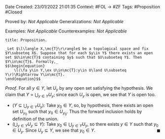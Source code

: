 <br />
<br />

Date Created: 23/01/2022 21:01:35
Context: #FOL $\to$ #ZF
Tags: #Proposition #Closed 

Proved by: _Not Applicable_
Generalizations: _Not Applicable_

Examples: _Not Applicable_
Counterexamples: _Not Applicable_

``` ad-Proposition
title: Proposition.

_Let $\l\langle X,\mc{T}\r\rangle$ be a topological space and fix $Y\subseteq X$. Suppose that for each $y\in Y$ there exists an open set $U\in\mc{T}$ containing $y$ such that $U\subseteq Y$. Then $Y\in\mc{T}$. Formally,_
$$\begin{equation}
    \l(\fa y\in Y,\ex U\in\mc{T}:y\in U\land U\subseteq Y\r)\Rightarrow Y\in\mc{T}.
\end{equation}$$

```

_Proof_. For all $y\in Y$, let $U_y$ by any open set satisfying the hypothesis. We claim that $Y=\bigcup_{y\in Y}U_y$; since each $U_y$ is open, we see that $Y$ is open too.
* ($Y\subseteq\bigcup_{y\in Y}U_y$): Take $y_0\in Y$, so, by hypothesis, there exists an open set $U_{y_0}$ such that $y_0\in U_{y_0}$. Thus the forward inclusion holds by definition of the union.
* ($\bigcup_{y\in Y}U_y\subseteq Y$): Take $y_0\in\bigcup_{y\in Y}U_y$, so there exists $y\in Y$ such that $y_0\in U_y$. Since $U_y\subseteq Y$, we see that $y_0\in Y$.<span style="float:right;">$\blacksquare$</span>
